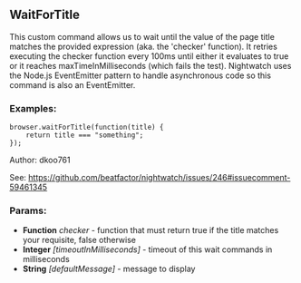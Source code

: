

<!-- Start es6/commands/waitForTitle.js -->

## WaitForTitle

This custom command allows us to wait until the value of the page title matches the provided expression
(aka. the 'checker' function).
It retries executing the checker function every 100ms until either it evaluates to true or it reaches
maxTimeInMilliseconds (which fails the test).
Nightwatch uses the Node.js EventEmitter pattern to handle asynchronous code so this command is also an EventEmitter.
### Examples:

    browser.waitForTitle(function(title) {
        return title === "something";
    });

Author: dkoo761

See: https://github.com/beatfactor/nightwatch/issues/246#issuecomment-59461345

### Params:

* **Function** *checker* - function that must return true if the title matches your requisite, false otherwise
* **Integer** *[timeoutInMilliseconds]* - timeout of this wait commands in milliseconds
* **String** *[defaultMessage]* - message to display

<!-- End es6/commands/waitForTitle.js -->

